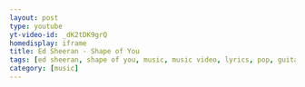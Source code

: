 ```yaml
---
layout: post
type: youtube
yt-video-id: _dK2tDK9grQ
homedisplay: iframe
title: Ed Sheeran - Shape of You
tags: [ed sheeran, shape of you, music, music video, lyrics, pop, guitar]
category: [music]
---
```

